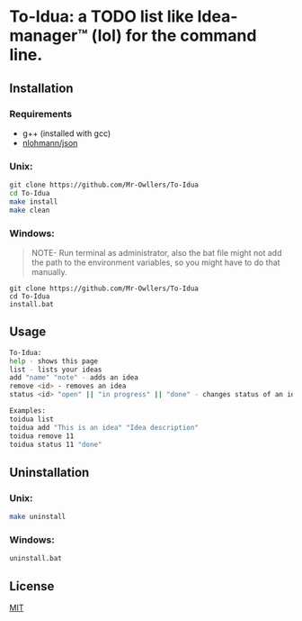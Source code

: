 # To-Idua: a TODO list like Idea-manager:tm: (lol) for the command line.

## Installation
### Requirements
- g++ (installed with gcc)
- [nlohmann/json](https://github.com/nlohmann/json)
### Unix:
```bash
git clone https://github.com/Mr-Owllers/To-Idua
cd To-Idua
make install
make clean
```
### Windows:
> NOTE- Run terminal as administrator, also the bat file might not add the path to the environment variables, so you might have to do that manually. 
```
git clone https://github.com/Mr-Owllers/To-Idua
cd To-Idua
install.bat
```

## Usage
```bash
To-Idua:
help - shows this page
list - lists your ideas
add "name" "note" - adds an idea
remove <id> - removes an idea
status <id> "open" || "in progress" || "done" - changes status of an idea

Examples:
toidua list
toidua add "This is an idea" "Idea description"
toidua remove 11
toidua status 11 "done"
```

## Uninstallation
### Unix:
```bash
make uninstall
```
### Windows:
```
uninstall.bat
```

## License
[MIT](LICENSE)
